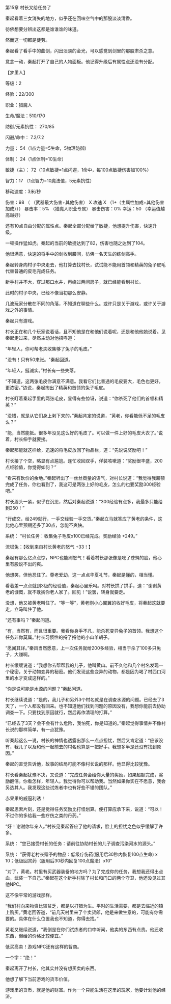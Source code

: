 第15章 村长又给任务了

秦起看着三女消失的地方，似乎还在回味空气中的那股淡淡清香。

彷佛想要分辨出这都是谁谁谁的味道。

然而这一切都是徒劳。

秦起看了看手中的曲剑，闪出淡淡的金光，可以感觉到剑里的那股肃杀之意。

意念一动，秦起打开了自己的人物面板。他记得升级后有属性点还没有分配。

【梦里人】

等级：2

经验：22/300

职业：猎魔人

生命/魔法：510/170

防御/元素抗性： 270/85

闪避/命中： 7.2/7.2

力量： 54（1点力量=5生命，5物理防御）

体制： 24（1点体制=10生命）

敏捷（主）： 72（10点敏捷=1点闪避，1命中，每100点敏捷伤害加100%）

智力：17 （1点智力=10魔法值，5元素抗性）

移动速度：3米/秒

伤害：98 （ （武器最大伤害+其他伤害） X 攻速 X  （1+（主属性加成+其他伤害加成）））
暴击率：5% （猎魔人职业专属）
暴击伤害：0%
幸运：50 （幸运值越高越好）

还有10点自由分配的属性点。秦起全部分配给了敏捷，他想提升伤害，快速升级。

一顿操作猛如虎。秦起的当前的敏捷达到了82，伤害也随之达到了104。

他很满意，快速的将手中的剑收到腰间，彷佛一名天生的练剑高手。

秦起转身向村子中央走去，他打算去找村长，试试能不能用首领和精英的兔子皮毛代替普通的皮毛完成任务。

新手村并不大，穿过那口水井，再绕过两间房子，就已经能看到村长。

此时的村子中央，已经不像当初那么安静。

几波玩家分散在不同的角落，不知道在聊些什么。或许只是关于游戏，或许关于游戏之外的事情。

秦起只有游戏。

村长正在和几个玩家说着话，且不知他是在和他们说着呢，还是和他他她说着。见秦起走过来，尽然主动对他招呼道：

“年轻人，你可帮老夫收集够了兔子的毛皮。”

"没有！只有50来张。"秦起回道。

“年轻人，挺诚实。”村长有一些失落。

“不知道，这两张毛皮你满意不满意。我看它们比普通的毛皮要大，毛色也更好，更浓密。”边说，秦起掏出了精英和首领的兔子毛皮。

村长盯着秦起手里的两张毛皮，显得有些惊讶，说道：“你杀死了他们的首领和精英？”

“没错，就是从它们身上剥下来的。”秦起肯定的说道，“黄老，你看能低不足的毛皮么？”

“能，当然能抵。很多年没见这么好的毛皮了。可以做一件上好的毛皮大衣了。”说着，村长伸手就要接。

秦起那能就这样给，迅速的将毛皮放回了物品栏，道：“先说说奖励吧！”

村长接了个空，略显有点尴尬。连忙收回双手，佯装咳嗽道：“奖励很丰盛，200点经验值，你觉得如何？”

“看来有砍价的余地。”秦起听出了一丝丝商量的语气，对村长说道：“我觉得我超额完成了任务，你也看到了，我这可是两张上好的毛皮，怎么的也要奖励300经验吧。”

村长眉头一紧，似乎在沉思，然后对秦起说道：“300经验有点多，我最多只能给到250！”

“行成交，给249就行，一手交经验一手交货。”秦起立马就答应了黄老的条件，这比他心里预期还多了30点，怎能不爽快。

系统：  “村长任务：收集兔子毛皮x100已经完成。奖励经验 +249。”

流氓兔：【收到来自村长黄老的怒气 +33！】

秦起有那么亿点点惊，NPC也能刷怒气！看着村长那张像是吃了苍蝇的脸，他心里有股说不出的爽。

他想笑，但他忍住了。尊老爱幼，这一点点华夏礼节，秦起是懂的，相当懂。

看着差一点点就到3级的经验值，秦起心里乐呵。对村长拱了拱手，道：“谢谢黄老的慷慨，就不耽搁你老人家了。回见！”说罢，转身就要走。

没想，他又被黄老叫住了。“等一等”，黄老刚小心翼翼的收好毛皮，将秦起这就要走，立马叫住了他。

“还有事吗？”秦起问道。

“有，当然有，而且很重要。我看你身手不凡，能杀死变异兔子的首领。我想这个任务非你莫属。”村长习惯性的捋了捋他的小山羊胡子。

“愿闻其详。”秦风当然愿意，上一次任务就给200多经验，相当于杀了100多只兔子，大赚啊。

村长缓缓说道：“我想你去帮帮我的儿子，他叫黄山。前不久他和几个村名发现一个秘密，关于动物变异的秘密。他们发现这些变异的动物，都是因为喝了村西口河里的水才变成这样的。”

“你是说可能是水源的问题？”秦起问道。

村长继续说道：“是的，我儿子和另外3个村名就是在调查水源的问题。已经去了3天了，一个人都没有回来。也不知道他们找到问题的原因没有，我想你能前去协助调查一下。只要找到原因就行，然后再作清理的打算。”

“已经去了3天？会不会有什么危险，我怕死，你是知道的。”秦起觉得事情并不像村长说的那样简单，有一点犹豫。

听秦起这么一说，村长的神情也透露出那么一点点担忧，然后又肯定道：“应该没有，我儿子以及和他一起前去的村名也算是一把好手。我想多半是还没有找到原因。”

秦起的直觉告诉他，故事的结局可能不像村长说的那样。他显得比较犹豫。

村长看秦起犹豫不决，又说道：“完成任务会给你大量的奖励，如果超额完成，奖励翻倍。你看怎样，年轻人。我觉得你可以帮助我。当然如果你实在不愿意，我会另选其人。我发现这些试炼者中也有好些不错的团队。”

赤果果的威逼利诱！

秦起思索片刻，还是觉得任务奖励比打怪划算。便打算应承下来，说道：“可以！不过你的多给我一些疗伤之类的丹药。”

“好！谢谢你年亲人。”村长见秦起答应了他的请求，脸上的担忧之色似乎缓解了许多。

系统： “您已接受村长的任务：请前往协助村长的儿子调查污染河水的源头。”

系统： ”获得老村长赠予的物品：低级疗伤药(服用后30秒内恢复100点生命) x 10；低级回灵药（服用后30秒内回复100点魔法）x10“

“对了，黄老。村里有买武器装备的地方吗？为了完成你的任务，我想我还得出点血，武装一下自己。”秦起在这个新手村除了村长和门口的两个守卫，他还没见过其他NPC。

这不像平常的游戏那样。

“我们村向来物资比较贫乏，都是以打猎为生。平时的生活需要，都是去临近的镇上购买。”黄老回答道，“前几天村里来了个卖货郎，他是来做生意的，可能有你需要的。具体在什么位置我也不知道，你得去找。”

黄老又继续说道，“我倒是在你们试炼者的口中听闻，他卖的东西有点贵。他还收东西，但给的价格比较便宜。”

低买高卖！游戏NPC还有这样的智商。

一个字：“绝！”

秦起离开了村长，他其实并没有想买卖的东西。

他想了解下当前游戏的货币价值。

游戏里的货币，就是他的财富。作为一个只能生活在这里的玩家，他要计划他的经济。


